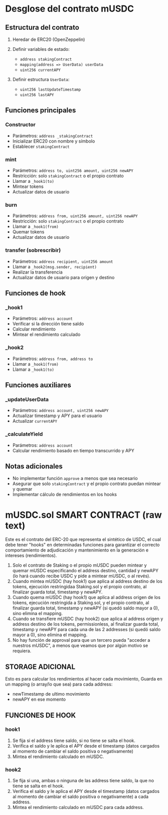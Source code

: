 # Desglose del contrato mUSDC

## Estructura del contrato
1. Heredar de ERC20 (OpenZeppelin)
2. Definir variables de estado:
   - `address stakingContract`
   - `mapping(address => UserData) userData`
   - `uint256 currentAPY`

3. Definir estructura `UserData`:
   - `uint256 lastUpdateTimestamp`
   - `uint256 lastAPY`

## Funciones principales

### Constructor
- Parámetros: `address _stakingContract`
- Inicializar ERC20 con nombre y símbolo
- Establecer `stakingContract`

### mint
- Parámetros: `address to, uint256 amount, uint256 newAPY`
- Restricción: solo `stakingContract` o el propio contrato
- Llamar a `_hook1(to)`
- Mintear tokens
- Actualizar datos de usuario

### burn
- Parámetros: `address from, uint256 amount, uint256 newAPY`
- Restricción: solo `stakingContract` o el propio contrato
- Llamar a `_hook1(from)`
- Quemar tokens
- Actualizar datos de usuario

### transfer (sobrescribir)
- Parámetros: `address recipient, uint256 amount`
- Llamar a `_hook2(msg.sender, recipient)`
- Realizar la transferencia
- Actualizar datos de usuario para origen y destino

## Funciones de hook

### _hook1
- Parámetros: `address account`
- Verificar si la dirección tiene saldo
- Calcular rendimiento
- Mintear el rendimiento calculado

### _hook2
- Parámetros: `address from, address to`
- Llamar a `_hook1(from)`
- Llamar a `_hook1(to)`

## Funciones auxiliares

### _updateUserData
- Parámetros: `address account, uint256 newAPY`
- Actualizar timestamp y APY para el usuario
- Actualizar `currentAPY`

### _calculateYield
- Parámetros: `address account`
- Calcular rendimiento basado en tiempo transcurrido y APY

## Notas adicionales
- No implementar función `approve` a menos que sea necesario
- Asegurar que solo `stakingContract` y el propio contrato puedan mintear y quemar
- Implementar cálculo de rendimientos en los hooks


# mUSDC.sol SMART CONTRACT (raw text)

Este es el contrato del ERC-20 que representa el sintético de USDC, el cual debe tener "hooks" en determinadas funciones para garantizar el correcto comportamiento de adjudicación y mantenimiento en la generación e intereses (rendimientos).

1. Solo el contrato de Staking o el propio mUSDC pueden mintear y quemar mUSDC especificando el address destino, cantidad y newAPY (lo hará cuando recibe USDC y pide a mintear mUSDC, o al revés).
2. Cuando mintea mUSDC (hay hook1) que aplica al address destino de los tokens, ejecución restringidaa Staking.sol y el propio contrato, al finalizar guarda total, timestamp y newAPY.
3. Cuando quema mUSDC (hay hook1) que aplica al address origen de los tokens, ejecución restringida a Staking.sol, y el propio contrato, al finalizar guarda total, timestamp y newAPY (si quedó saldo mayor a 0), sino elimina el mapping.
4. Cuando se transfiere mUSDC (hay hook2) que aplica al address origen y address destino de los tokens, permissionless, al finalizar guarda total, timestamp y newAPY para cada una de las 2 addresses (si quedó saldo mayor a 0), sino elimina el mapping.
5. No hay función de approval para que un tercero pueda "acceder a nuestros mUSDC", a menos que veamos que por algún motivo se requiera.

## STORAGE ADICIONAL

Esto es para calcular los rendimientos al hacer cada movimiento, Guarda en un mapping (o array/lo que sea) para cada address:
- newTimestamp de ultimo movimiento
- newAPY en ese momento

## FUNCIONES DE HOOK

### hook1
1. Se fija si el address tiene saldo, si no tiene se salta el hook.
2. Verifica el saldo y le aplica el APY desde el timestamp (datos cargados al momento de cambiar el saldo positiva o negativamente)
3. Mintea el rendimiento calculado en mUSDC.

### hook2
1. Se fija si una, ambas o ninguna de las address tiene saldo, la que no tiene se salta en el hook.
2. Verifica el saldo y le aplica el APY desde el timestamp (datos cargados al momento de cambiar el saldo positiva o negativamente) a cada address.
3. Mintea el rendimiento calculado en mUSDC para cada address.